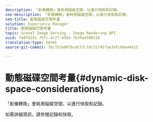 ```yaml
---
description: 「影像轉換」會耗用磁碟空間，以進行快取和記錄。
seo-description: 「影像轉換」會耗用磁碟空間，以進行快取和記錄。
seo-title: 動態磁碟空間考量
solution: Experience Manager
title: 動態磁碟空間考量
topic: Scene7 Image Serving - Image Rendering API
uuid: fe8fd251-75fc-4c27-b58e-7b39a4f00118
translation-type: tm+mt
source-git-commit: 7bc7b3a86fbcdc57cfdc31745fae3afc06e44b15

---
```



# 動態磁碟空間考量{#dynamic-disk-space-considerations}

「影像轉換」會耗用磁碟空間，以進行快取和記錄。

如需詳細資訊，請參閱記錄和快取。
